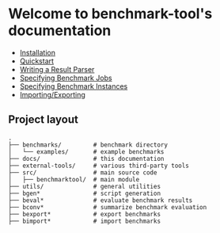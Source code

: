 # Welcome to benchmark-tool's documentation

- [Installation](installation.md)
- [Quickstart](quickstart.md)
- [Writing a Result Parser](resultparser.md)
- [Specifying Benchmark Jobs](jobs.md)
- [Specifying Benchmark Instances](instance-specs.md)
- [Importing/Exporting](export-import.md)

## Project layout

```
.
├── benchmarks/         # benchmark directory
│   └── examples/       # example benchmarks
├── docs/               # this documentation
├── external-tools/     # various third-party tools
├── src/                # main source code
│   ├── benchmarktool/  # main module
├── utils/              # general utilities
├── bgen*               # script generation
├── beval*              # evaluate benchmark results
├── bconv*              # summarize benchmark evaluation
├── bexport*            # export benchmarks
├── bimport*            # import benchmarks
```
